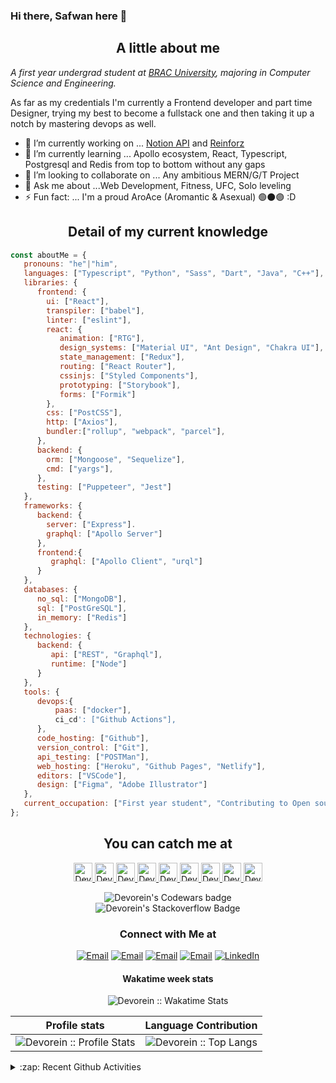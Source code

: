 ### Hi there, Safwan here 👋

<h2 align="center">A little about me</h2>

<p><em>A first year undergrad student at <a href="https://www.bracu.ac.bd/">BRAC University</a>, majoring in Computer Science and Engineering.</br>
</em></p>

As far as my credentials I'm currently a Frontend developer and part time Designer, trying my best to become a fullstack one and then taking it up a notch by mastering devops as well.

- 🔭 I’m currently working on ... [Notion API](https://github.com/Nishan-Open-Source/Nishan) and [Reinforz](https://devorein.github.io/reinforz/)
- 🌱 I’m currently learning ... Apollo ecosystem, React, Typescript, Postgresql and Redis from top to bottom without any gaps
- 👯 I’m looking to collaborate on ... Any ambitious MERN/G/T Project
- 💬 Ask me about ...Web Development, Fitness, UFC, Solo leveling 
- ⚡ Fun fact: ... I'm a proud AroAce (Aromantic & Asexual) 🟢⚫🟣 :D

<h2 align="center">Detail of my current knowledge</h2>

```javascript
const aboutMe = {
   pronouns: "he"|"him",
   languages: ["Typescript", "Python", "Sass", "Dart", "Java", "C++"],
   libraries: {
      frontend: {
        ui: ["React"],
        transpiler: ["babel"],
        linter: ["eslint"],
        react: {
           animation: ["RTG"],
           design_systems: ["Material UI", "Ant Design", "Chakra UI"],
           state_management: ["Redux"],
           routing: ["React Router"],
           cssinjs: ["Styled Components"],
           prototyping: ["Storybook"],
           forms: ["Formik"]
        },
        css: ["PostCSS"],
        http: ["Axios"],
        bundler:["rollup", "webpack", "parcel"],
      },
      backend: {
        orm: ["Mongoose", "Sequelize"],
        cmd: ["yargs"],
      },
      testing: ["Puppeteer", "Jest"]
   },
   frameworks: {
      backend: {
        server: ["Express"].
        graphql: ["Apollo Server"]
      },
      frontend:{
         graphql: ["Apollo Client", "urql"]
      }
   },
   databases: {
      no_sql: ["MongoDB"],
      sql: ["PostGreSQL"],
      in_memory: ["Redis"]
   },
   technologies: {
      backend: {
         api: ["REST", "Graphql"],
         runtime: ["Node"]
      }
   },
   tools: {
      devops:{
          paas: ["docker"],
          ci_cd': ["Github Actions"],
      },
      code_hosting: ["Github"],
      version_control: ["Git"],
      api_testing: ["POSTMan"],
      web_hosting: ["Heroku", "Github Pages", "Netlify"],
      editors: ["VSCode"],
      design: ["Figma", "Adobe Illustrator"] 
   },
   current_occupation: ["First year student", "Contributing to Open source", "Writing fullstack isomorphic JavaScript applications", "Learning new technologies", "Solidifying existing knowledge"],
};
```

<h2 align="center">You can catch me at</h2>

<p align="center">
  <a href="https://stackoverflow.com/users/9745104/devorein?tab=profile">
    <img src="https://www.vectorlogo.zone/logos/stackoverflow/stackoverflow-icon.svg" alt="Devorein's Stack Overflow Profile" height="30" width="30">
  </a>
  
  <a href="https://www.codewars.com/users/Devorein">
    <img src="https://camo.githubusercontent.com/c6341567c3ede1b4ee0935509a378c482153026f/687474703a2f2f7777772e736f66746c61622e6e7475612e67722f7e6e69636b69652f696d616765732f6c6f676f2f636f6465776172732e706e67" alt="Devorein's Codewars Profile" height="30" width="30">
  </a>

  <a href="https://dev.to/devorein" style="display: inline;">
    <img src="https://lh3.googleusercontent.com/mmiuKzIq5YPFyjrfFsiNqeGuJY-Rp6wVvE8kus6vuunOnqInN16GTCCUX1937vEbKw" alt="Devorein's DEV Profile" height="30" width="30">
  </a>
   
   <a href="https://devorein.hashnode.dev/">
    <img src="https://cdn.hashnode.com/res/hashnode/image/upload/v1592752137870/scHk9tTaA.png?auto=compress" alt="Devorein's Hashnode Profile" height="30" width="30">
  </a>
  
  <a href="https://medium.com/@devorein">
    <img src="https://www.vectorlogo.zone/logos/medium/medium-tile.svg" alt="Devorein's Medium Profile" height="30" width="30">
  </a>
  
  <a href="https://stackshare.io/devorein">
    <img src="https://cdn.worldvectorlogo.com/logos/stackshare.svg" alt="Devorein's StackShare Profile" height="30" width="30">
  </a>
  <a href="https://codesandbox.io/u/Devorein">
    <img src="https://www.saashub.com/images/app/service_logos/9/ae995212f366/large.png?1528180811" alt="Devorein's CodeSandbox Channel" height="30" width="30">
  </a> 
   <a href="https://codepen.io/devorein">
    <img src="https://www.vectorlogo.zone/logos/codepen/codepen-tile.svg" alt="Devorein's Codepen Channel" height="30" width="30">
  </a>
  <a href="https://www.youtube.com/channel/UCVRH1lqDD2m9W8H3KmcY0ow">
    <img src="https://www.vectorlogo.zone/logos/youtube/youtube-icon.svg" alt="Devorein's YouTube Channel" height="30" width="30">
  </a>  
</p>

<div align="center">
  <img src="https://www.codewars.com/users/Devorein/badges/large" alt="Devorein's Codewars badge">
</div>
<div align="center">
   <img src="https://stackoverflow.com/users/flair/9745104.png?theme=dark" alt="Devorein's Stackoverflow Badge"/>
</div>
<h3 align="center"> Connect with Me at </h3>

<p align="center">
<a href="mailto:devorein00@gmail.com"><img alt="Email" src="https://img.shields.io/badge/Gmail-devorein00@gmail.com-red?style=flat&logo=gmail"></a>
<a href="https://discord.com/channels/@me"><img alt="Email" src="https://img.shields.io/badge/Discord-Devorein2924-blue?style=flat&logo=discord"></a>
<a href="https://www.reddit.com/user/dev0rein"><img alt="Email" src="https://img.shields.io/badge/Reddit-dev0rein-orange?style=flat&logo=reddit"></a>
<a href="https://twitter.com/devorein"><img alt="Email" src="https://img.shields.io/badge/Twitter-devorein-blue?style=flat&logo=twitter"></a>
<a href="https://www.linkedin.com/in/safwan-shaheer-4b759a1bb/"><img alt="LinkedIn" src="https://img.shields.io/badge/LinkedIn-devorein-blue?style=flat&logo=linkedin"></a>
</p>
  
<h4 align="center">Wakatime week stats</h4>
<p align="center"><img align="center" src="https://github-readme-stats.vercel.app/api/wakatime?username=devorein" alt="Devorein :: Wakatime Stats" /></p>

Profile stats              |  Language Contribution
:-------------------------:|:-------------------------:
![Devorein :: Profile Stats](https://github-readme-stats.vercel.app/api?username=Devorein&show_icons=true&theme=dark) | ![Devorein :: Top Langs](https://github-readme-stats.vercel.app/api/top-langs/?username=Devorein&langs_count=10&theme=tokyonight&layout=compact&hide=html)

<details>

<summary>:zap: Recent Github Activities</summary>

<!--START_SECTION:activity-->
1. 🗣 Commented on [#14](https://github.com/Nishan-Open-Source/Nishan/issues/14) in [Nishan-Open-Source/Nishan](https://github.com/Nishan-Open-Source/Nishan)
2. ❌ Closed PR [#14](https://github.com/Nishan-Open-Source/Nishan/pull/14) in [Nishan-Open-Source/Nishan](https://github.com/Nishan-Open-Source/Nishan)
3. 🗣 Commented on [#14](https://github.com/Nishan-Open-Source/Nishan/issues/14) in [Nishan-Open-Source/Nishan](https://github.com/Nishan-Open-Source/Nishan)
4. 🗣 Commented on [#14](https://github.com/Nishan-Open-Source/Nishan/issues/14) in [Nishan-Open-Source/Nishan](https://github.com/Nishan-Open-Source/Nishan)
5. 🗣 Commented on [#14](https://github.com/Nishan-Open-Source/Nishan/issues/14) in [Nishan-Open-Source/Nishan](https://github.com/Nishan-Open-Source/Nishan)
<!--END_SECTION:activity-->

</details>
